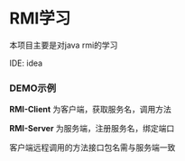 # RMI学习

本项目主要是对java rmi的学习

IDE: idea

### DEMO示例

**RMI-Client** 为客户端，获取服务名，调用方法

**RMI-Server** 为服务端，注册服务名，绑定端口

客户端远程调用的方法接口包名需与服务端一致